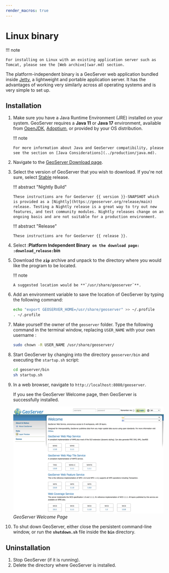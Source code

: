 ```yaml
---
render_macros: true
---
```


# Linux binary

!!! note

    For installing on Linux with an existing application server such as Tomcat, please see the [Web archive](war.md) section.


The platform-independent binary is a GeoServer web application bundled inside [Jetty](http://eclipse.org/jetty/), a lightweight and portable application server. It has the advantages of working very similarly across all operating systems and is very simple to set up.

## Installation

1.  Make sure you have a Java Runtime Environment (JRE) installed on your system. GeoServer requires a **Java 11** or **Java 17** environment, available from [OpenJDK](https://openjdk.java.net), [Adoptium](https://adoptium.net), or provided by your OS distribution.

    !!! note

        For more information about Java and GeoServer compatibility, please see the section on [Java Considerations](../production/java.md).


2.  Navigate to the [GeoServer Download page](https://geoserver.org/download).

3.  Select the version of GeoServer that you wish to download. If you're not sure, select [Stable](https://geoserver.org/release/stable) release.

    !!! abstract "Nightly Build"

        These instructions are for GeoServer {{ version }}-SNAPSHOT which is provided as a [Nightly](https://geoserver.org/release/main) release. Testing a Nightly release is a great way to try out new features, and test community modules. Nightly releases change on an ongoing basis and are not suitable for a production environment.


    !!! abstract "Release"

        These instructions are for GeoServer {{ release }}.


4.  Select :**Platform Independent Binary` on the download page: :download_release:`bin**

5.  Download the **`zip`** archive and unpack to the directory where you would like the program to be located.

    !!! note

        A suggested location would be **`/usr/share/geoserver`**.


6.  Add an environment variable to save the location of GeoServer by typing the following command:

    ``` bash
    echo "export GEOSERVER_HOME=/usr/share/geoserver" >> ~/.profile
    . ~/.profile
    ```

7.  Make yourself the owner of the `geoserver` folder. Type the following command in the terminal window, replacing `USER_NAME` with your own username :

    ``` bash
    sudo chown -R USER_NAME /usr/share/geoserver/
    ```

8.  Start GeoServer by changing into the directory `geoserver/bin` and executing the `startup.sh` script:

    ``` bash
    cd geoserver/bin
    sh startup.sh
    ```

9.  In a web browser, navigate to `http://localhost:8080/geoserver`.

    If you see the GeoServer Welcome page, then GeoServer is successfully installed.

    ![](images/success.png)
    *GeoServer Welcome Page*

10. To shut down GeoServer, either close the persistent command-line window, or run the **`shutdown.sh`** file inside the **`bin`** directory.

## Uninstallation

1.  Stop GeoServer (if it is running).
2.  Delete the directory where GeoServer is installed.
